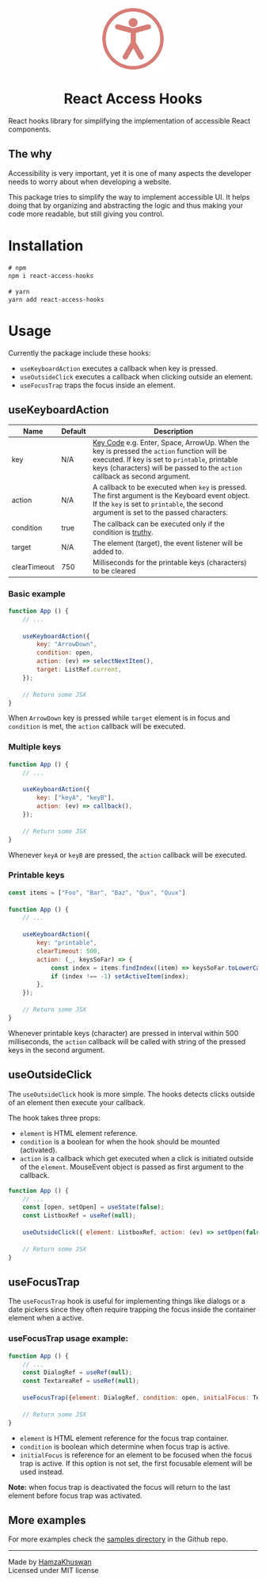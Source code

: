 <div align="center">
    <img src="./docs/icon.png" width="124" alt="Accessibility Icon">
    <h1>React Access Hooks</h1>
</div>

React hooks library for simplifying the implementation of accessible React components.


## The why
Accessibility is very important, yet it is one of many aspects the developer needs to worry about when developing a website.

This package tries to simplify the way to implement accessible UI. It helps doing that by organizing and abstracting the logic and thus making your code more readable, but still giving you control.

# Installation
```
# npm
npm i react-access-hooks

# yarn 
yarn add react-access-hooks
```

# Usage
Currently the package include these hooks:
- `useKeyboardAction` executes a callback when key is pressed.
- `useOutsideClick` executes a callback when clicking outside an element.
- `useFocusTrap` traps the focus inside an element.


## useKeyboardAction
| Name         | Default | Description                                                                                                                                                                                                                                                                                                   |
| ------------ | ------- | ------------------------------------------------------------------------------------------------------------------------------------------------------------------------------------------------------------------------------------------------------------------------------------------------------------- |
| key          | N/A     | [Key Code](https://developer.mozilla.org/en-US/docs/Web/API/KeyboardEvent/key/Key_Values) e.g. Enter, Space, ArrowUp. When the key is pressed the `action` function will be executed.  If key is set to `printable`, printable keys (characters) will be passed to the `action` callback as second argument. |
| action       | N/A     | A callback to be executed when `key` is pressed. The first argument is the Keyboard event object. If the `key` is set to `printable`, the second argument is set to the passed characters.                                                                                                                   |
| condition    | true    | The callback can be executed only if the condition is [truthy](https://developer.mozilla.org/en-US/docs/Glossary/Truthy).                                                                                                                                                                                                                                                    |
| target       | N/A  | The element (target), the event listener will be added to.                                                                                                                                                                                                                                                    |
| clearTimeout | 750     | Milliseconds for the printable keys (characters) to be cleared                                                                                                                                                                                                                                               |

### Basic example
```jsx
function App () {
    // ...
    
    useKeyboardAction({
        key: "ArrowDown",
        condition: open,
        action: (ev) => selectNextItem(),
        target: ListRef.current,
    });

    // Return some JSX
}
```

When `ArrowDown` key is pressed while `target` element is in focus and `condition` is met, the `action` callback will be executed.

### Multiple keys
```jsx
function App () {
    // ...
    
    useKeyboardAction({
        key: ["keyA", "keyB"],
        action: (ev) => callback(),
    });

    // Return some JSX
}
```
Whenever `keyA`  or `keyB` are pressed, the `action` callback will be executed.


### Printable keys
```jsx
const items = ["Foo", "Bar", "Baz", "Qux", "Quux"]

function App () {
    // ...
    
    useKeyboardAction({
        key: "printable",
        clearTimeout: 500,
        action: (_, keysSoFar) => {
            const index = items.findIndex((item) => keysSoFar.toLowerCase() === item.toLowerCase());
            if (index !== -1) setActiveItem(index);
        },
    });

    // Return some JSX
}
```
Whenever printable keys (character) are pressed in interval within 500 milliseconds, the `action` callback will be called with string of the pressed keys in the second argument. 

## useOutsideClick
The `useOutsideClick` hook is more simple. The hooks detects clicks outside of an element then execute your callback.

The hook takes three props:
- `element` is HTML element reference.
- `condition` is a boolean for when the hook should be mounted (activated).
- `action` is a callback which get executed when a click is initiated outside of the `element`. MouseEvent object is passed as first argument to the callback.


```jsx
function App () {
    // ...
    const [open, setOpen] = useState(false);
    const ListboxRef = useRef(null);

    useOutsideClick({ element: ListboxRef, action: (ev) => setOpen(false), condition: open });

    // Return some JSX
}
```
## useFocusTrap
The `useFocusTrap` hook is useful for implementing things like dialogs or a date pickers since they often require trapping the focus inside the container element when a active.


### useFocusTrap usage example:

```jsx
function App () {
    // ...
    const DialogRef = useRef(null);
    const TextareaRef = useRef(null);

    useFocusTrap({element: DialogRef, condition: open, initialFocus: TextareaRef});

    // Return some JSX
}
```

- `element` is HTML element reference for the focus trap container.
- `condition` is boolean which determine when focus trap is active.
- `initialFocus` is reference for an element to be focused when the focus trap is active. If this option is not set, the first focusable element will be used instead.


**Note:** when focus trap is deactivated the focus will return to the last element before focus trap was activated.

## More examples
For more examples check the [samples directory](https://github.com/hamzakhuswan/react-access-hooks/tree/main/samples) in the Github repo. 


--------
Made by [HamzaKhuswan](https://hamzakhuswan.com) \
Licensed under MIT license
